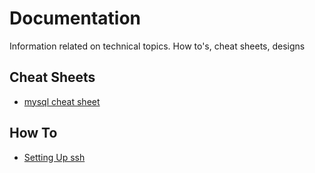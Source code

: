 # Documentation
Information related on technical topics. How to's, cheat sheets, designs


## Cheat Sheets
- [mysql cheat sheet](files/mysql-cheatsheet.md)

## How To

- [Setting Up ssh](files/ssh.md)
